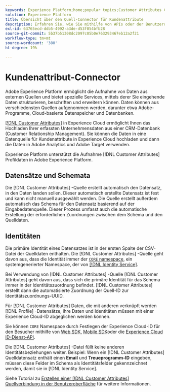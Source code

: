 ```yaml
---
keywords: Experience Platform;home;popular topics;Customer Attributes Connector
solution: Experience Platform
title: Übersicht über den Quell-Connector für Kundenattribute
description: Erfahren Sie, wie Sie mithilfe von APIs oder der Benutzeroberfläche Kundenattribute mit Adobe Experience Platform verbinden.
exl-id: 63765ecd-ddb5-4992-a3de-d53f054bfb28
source-git-commit: 5b37b51308dc2097c05b0e763293467eb12a2f21
workflow-type: tm+mt
source-wordcount: '380'
ht-degree: 19%

---
```


# Kundenattribut-Connector

Adobe Experience Platform ermöglicht die Aufnahme von Daten aus externen Quellen und bietet spezielle Services, mittels derer Sie eingehende Daten strukturieren, beschriften und erweitern können. Daten können aus verschiedensten Quellen aufgenommen werden, darunter etwa Adobe-Programme, Cloud-basierte Datenspeicher und Datenbanken.

[[!DNL Customer Attributes]](https://experienceleague.adobe.com/docs/core-services/interface/services/customer-attributes/attributes.html?lang=de) in Experience Cloud ermöglicht Ihnen das Hochladen Ihrer erfassten Unternehmensdaten aus einer CRM-Datenbank (Customer Relationship Management). Sie können die Daten in eine Datenquelle für Kundenattribute in Experience Cloud hochladen und dann die Daten in Adobe Analytics und Adobe Target verwenden.

Experience Platform unterstützt die Aufnahme [!DNL Customer Attributes] Profildaten in Adobe Experience Platform.

## Datensätze und Schemata

Die [!DNL Customer Attributes] -Quelle erstellt automatisch den Datensatz, in den Daten landen sollen. Dieser automatisch erstellte Datensatz ist fest und kann nicht manuell ausgewählt werden. Die Quelle erstellt außerdem automatisch das Schema für den Datensatz basierend auf der Eingabedatenquelle. Dieser Prozess umfasst auch die automatische Erstellung der erforderlichen Zuordnungen zwischen dem Schema und den Quelldaten.

## Identitäten

Die primäre Identität eines Datensatzes ist in der ersten Spalte der CSV-Datei der Quelldaten enthalten. Die [!DNL Customer Attributes] -Quelle geht davon aus, dass die Identität immer der [`CORE` namespace](../../../identity-service/features/namespaces.md), ein systemgenerierter Namespace, der von [[!DNL Identity Service]](../../../identity-service/home.md).

Bei Verwendung von [!DNL Customer Attributes] -Quelle [!DNL Customer Attributes] geht davon aus, dass sich die primäre Identität für das Schema immer in der Identitätszuordnung befindet. [!DNL Customer Attributes] erstellt dann die automatisierte Zuordnung der Quell-ID zur Identitätszuordnungs-UUID.

Für [!DNL Customer Attributes] Daten, die mit anderen verknüpft werden [!DNL Profile] -Datensätze, ihre Daten und Identitäten müssen mit einer Experience Cloud-ID abgeglichen werden können.

Sie können `CORE` Namespace durch Festlegen der Experience Cloud-ID für den Besucher mithilfe von [Web SDK](/help/web-sdk/identity/overview.md), [Mobile SDK](https://developer.adobe.com/client-sdks/documentation/mobile-core/identity/)oder die [Experience Cloud ID-Dienst-API](https://experienceleague.adobe.com/docs/id-service/using/intro/overview.html?lang=de).

Die [!DNL Customer Attributes] -Datei füllt keine anderen Identitätsbeziehungen weiter. Beispiel: Wenn ein [!DNL Customer Attributes] Quelldatensatz enthält einen **Email** und **Treueprogramm-ID** eingeben, müssen diese Felder im Schema als Identitätsfelder gekennzeichnet werden, damit sie in [!DNL Identity Service].

Siehe Tutorial zu [Erstellen einer [!DNL Customer Attributes] Quellverbindung in der Benutzeroberfläche](../../tutorials/ui/create/adobe-applications/customer-attributes.md) für weitere Informationen.
